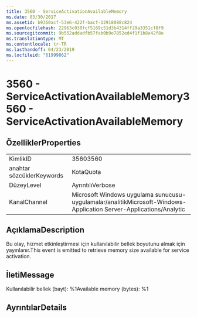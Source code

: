 ```yaml
---
title: 3560 - ServiceActivationAvailableMemory
ms.date: 03/30/2017
ms.assetid: b9360acf-53e6-422f-bacf-12918088c824
ms.openlocfilehash: 22963c030fcf5169c51d3b4314ff29a3351cf8f9
ms.sourcegitcommit: 9b552addadfb57fab0b9e7852ed4f1f1b8a42f8e
ms.translationtype: MT
ms.contentlocale: tr-TR
ms.lasthandoff: 04/23/2019
ms.locfileid: "61999862"
---
```

# <a name="3560---serviceactivationavailablememory"></a><span data-ttu-id="7cdaa-102">3560 - ServiceActivationAvailableMemory</span><span class="sxs-lookup"><span data-stu-id="7cdaa-102">3560 - ServiceActivationAvailableMemory</span></span>
## <a name="properties"></a><span data-ttu-id="7cdaa-103">Özellikler</span><span class="sxs-lookup"><span data-stu-id="7cdaa-103">Properties</span></span>  
  
|||  
|-|-|  
|<span data-ttu-id="7cdaa-104">Kimlik</span><span class="sxs-lookup"><span data-stu-id="7cdaa-104">ID</span></span>|<span data-ttu-id="7cdaa-105">3560</span><span class="sxs-lookup"><span data-stu-id="7cdaa-105">3560</span></span>|  
|<span data-ttu-id="7cdaa-106">anahtar sözcükler</span><span class="sxs-lookup"><span data-stu-id="7cdaa-106">Keywords</span></span>|<span data-ttu-id="7cdaa-107">Kota</span><span class="sxs-lookup"><span data-stu-id="7cdaa-107">Quota</span></span>|  
|<span data-ttu-id="7cdaa-108">Düzey</span><span class="sxs-lookup"><span data-stu-id="7cdaa-108">Level</span></span>|<span data-ttu-id="7cdaa-109">Ayrıntılı</span><span class="sxs-lookup"><span data-stu-id="7cdaa-109">Verbose</span></span>|  
|<span data-ttu-id="7cdaa-110">Kanal</span><span class="sxs-lookup"><span data-stu-id="7cdaa-110">Channel</span></span>|<span data-ttu-id="7cdaa-111">Microsoft Windows uygulama sunucusu-uygulamalar/analitik</span><span class="sxs-lookup"><span data-stu-id="7cdaa-111">Microsoft-Windows-Application Server-Applications/Analytic</span></span>|  
  
## <a name="description"></a><span data-ttu-id="7cdaa-112">Açıklama</span><span class="sxs-lookup"><span data-stu-id="7cdaa-112">Description</span></span>  
 <span data-ttu-id="7cdaa-113">Bu olay, hizmet etkinleştirmesi için kullanılabilir bellek boyutunu almak için yayınlanır.</span><span class="sxs-lookup"><span data-stu-id="7cdaa-113">This event is emitted to retrieve memory size available for service activation.</span></span>  
  
## <a name="message"></a><span data-ttu-id="7cdaa-114">İleti</span><span class="sxs-lookup"><span data-stu-id="7cdaa-114">Message</span></span>  
 <span data-ttu-id="7cdaa-115">Kullanılabilir bellek (bayt): %1</span><span class="sxs-lookup"><span data-stu-id="7cdaa-115">Available memory (bytes): %1</span></span>  
  
## <a name="details"></a><span data-ttu-id="7cdaa-116">Ayrıntılar</span><span class="sxs-lookup"><span data-stu-id="7cdaa-116">Details</span></span>
